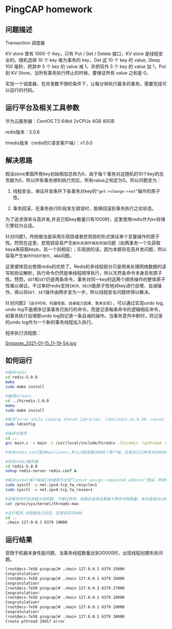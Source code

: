 # PingCAP homework

## 问题描述

Transaction 调度器

KV store 里有 1000 个 Key，只有 Put / Get / Delete 接口，KV store 是线程安全的。随机选择 10 个 key 做为事务的 key，Get 这 10 个 key 的 value, Sleep 100 毫秒，把其中 5 个 key 的 value 减 1，并把另外 5 个 key 的 value 加 1，Put 到 KV Store。当所有事务执行停止的时候，要保证所有 value 之和是 0。

实现一个调度器，在并发数不限的条件下，让每分钟执行最多的事务。需要完成可以运行的代码。

## 运行平台及相关工具参数

华为云服务器：CentOS 7.5 64bit 2vCPUs 4GB 40GB

redis版本：5.0.8

hiredis版本（redis的C语言客户端）：v1.0.0

## 解决思路

假设store里面所有key初始相加总和为0，由于每个事务对这随机的10个key的总贡献为0，所以所有事务顺利执行完后，所有value之和定为0。所以问题变为：

1. 线程安全，保证并发条件下各事务对key的``“get->change->set”``操作的原子性。

1. 事务回滚，在事务执行阶段发生错误时，能够回滚到事务执行之初状态。

为了追求效率与高并发,并且已知key数量只有1000时，这里使用redis作为kv存储引擎较为合适。

针对问题1，传统做法是采用乐观锁或者悲观锁的形式保证单个变量操作的原子性。然而在这里，悲观锁容易产生``额外资源开销及死锁``问题（如两事务一个先获取keya再获取keyb，另一个则相反）；乐观锁的话，因为本题存在高并发问题，所以容易产生``循环时间开销大、ABA``问题。

这里便体现出使用redis的优势了。Redis的多线程部分只是用来处理网络数据的读写和协议解析，执行命令仍然是单线程顺序执行，所以天然各命令本身具有原子性。然而，``GET``和``SET``仍是两条命令，事务对同一key的这两个顺序操作的整体原子性难以保证。不过幸好redis支持``INCR、DECR``能原子性地对key进行自增、自减操作，得以将``GET、SET``操作由两步变为一步，所以线程安全问题终得以解决。

针对问题2（``由于时间、机器性能、自身能力因素，暂未实现``），可以通过实现undo log, undo log不是顺序记录事务已执行的命令，而是记录每条命令的逻辑相反命令，如事务执行自增那undo log则记录一条自减的操作。当事务意外中断时，将记录的undo log作为一个新的事务线程加入执行。

程序执行流程图：

[Snipaste_2021-01-15_11-19-54.jpg](https://i.loli.net/2021/01/15/4Ii6YFvEC8yBMPD.jpg)

## 如何运行


```bash
#编译redis
cd redis-5.0.8
make
sudo make install

#编译hiredis
cd ../hiredis-1.0.0
make
sudo make install

#解决“error while loading shared libraries: libhiredis.so.0.10: cannot open shared object file: No such file or directory”问题
sudo ldconfig

#编译主程序
cd ..
gcc main.c -o main -I /usr/local/include/hiredis -lhiredis -lpthread -std=c99

#修改redis.conf里的maxclients,默认只能连接10000个客户端，这里自己已修改为1000000

#启动redis服务器
cd redis-5.0.8
nohup redis-server redis.conf &

#解决socket客户端端口快速用尽出现“Cannot assign requested address”错误，修改tcp/ip协议配置，快速回收socket资源，默认为0，修改为1；并允许端口重用
sudo sysctl -w net.ipv4.tcp_tw_recycle=1
sudo sysctl -w net.ipv4.tcp_tw_reuse=1

#查看系统可生成最大线程数，不建议修改，根据此值来设置最大事务线程数量。本机值是30148
cat /proc/sys/kernel/threads-max

#运行程序,线程数自己设定，这里设定10000
cd ..
./main 127.0.0.1 6379 10000
```

## 运行结果

受限于机器本身性能问题，当事务线程数量达到30000时，出现线程创建失败问题。

```bash
[root@ecs-7e58 pingcap]# ./main 127.0.0.1 6379 25000
Congratulation!
[root@ecs-7e58 pingcap]# ./main 127.0.0.1 6379 26000
Congratulation!
[root@ecs-7e58 pingcap]# ./main 127.0.0.1 6379 27000
Congratulation!
[root@ecs-7e58 pingcap]# ./main 127.0.0.1 6379 28000
Congratulation!
[root@ecs-7e58 pingcap]# ./main 127.0.0.1 6379 29000
Congratulation!
[root@ecs-7e58 pingcap]# ./main 127.0.0.1 6379 30000
Create pthread 29917 error
```